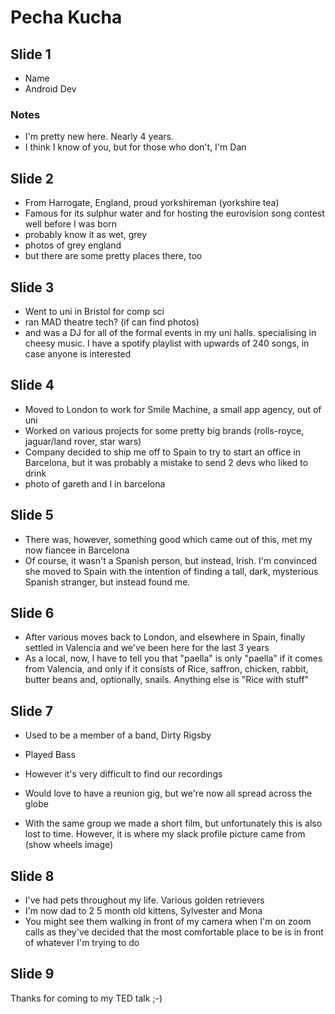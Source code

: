 # Pecha Kucha

## Slide 1
- Name
- Android Dev

### Notes
- I'm pretty new here. Nearly 4 years.
- I think I know of you, but for those who don't, I'm Dan

## Slide 2

- From Harrogate, England, proud yorkshireman (yorkshire tea)
- Famous for its sulphur water and for hosting the eurovision song contest well before I was born
- probably know it as wet, grey
- photos of grey england
- but there are some pretty places there, too

## Slide 3

- Went to uni in Bristol for comp sci
- ran MAD theatre tech? (if can find photos)
- and was a DJ for all of the formal events in my uni halls. specialising in cheesy music. I have a spotify playlist with upwards of 240 songs, in case anyone is interested

## Slide 4

- Moved to London to work for Smile Machine, a small app agency, out of uni
- Worked on various projects for some pretty big brands (rolls-royce, jaguar/land rover, star wars)
- Company decided to ship me off to Spain to try to start an office in Barcelona, but it was probably a mistake to send 2 devs who liked to drink
- photo of gareth and I in barcelona

## Slide 5

- There was, however, something good which came out of this, met my now fiancee in Barcelona
- Of course, it wasn't a Spanish person, but instead, Irish. I'm convinced she moved to Spain with the intention of finding a tall, dark, mysterious Spanish stranger, but instead found me.

## Slide 6

- After various moves back to London, and elsewhere in Spain, finally settled in Valencia and we've been here for the last 3 years
- As a local, now, I have to tell you that "paella" is only "paella" if it comes from Valencia, and only if it consists of Rice, saffron, chicken, rabbit, butter beans and, optionally, snails. Anything else is "Rice with stuff"

## Slide 7

- Used to be a member of a band, Dirty Rigsby
- Played Bass
- However it's very difficult to find our recordings
- Would love to have a reunion gig, but we're now all spread across the globe

- With the same group we made a short film, but unfortunately this is also lost to time. However, it is where my slack profile picture came from (show wheels image)

## Slide 8

- I've had pets throughout my life. Various golden retrievers
- I'm now dad to 2 5 month old kittens, Sylvester and Mona
- You might see them walking in front of my camera when I'm on zoom calls as they've decided that the most comfortable place to be is in front of whatever I'm trying to do


## Slide 9

Thanks for coming to my TED talk ;-)
